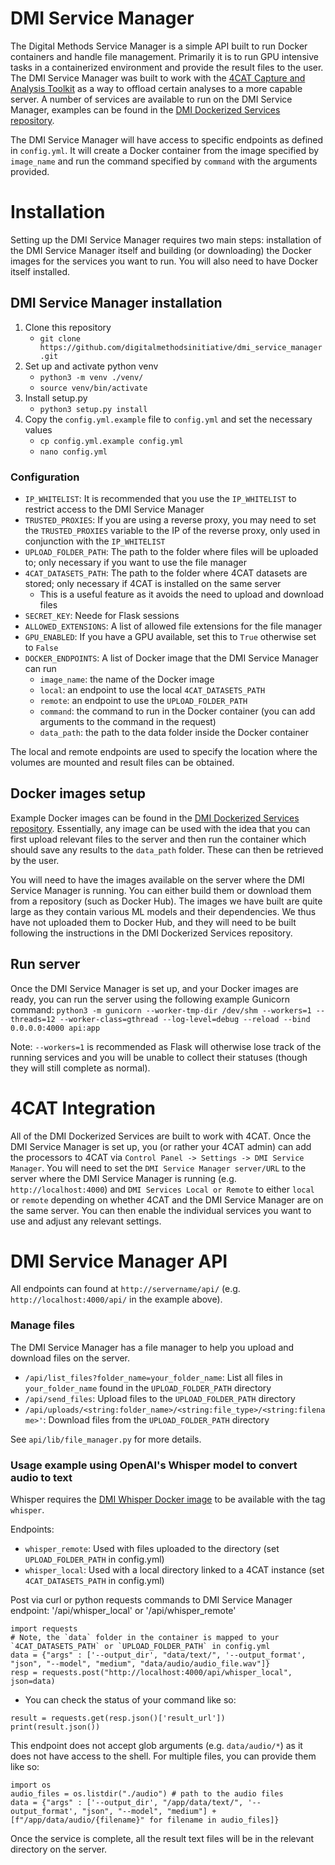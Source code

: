 # DMI Service Manager
The Digital Methods Service Manager is a simple API built to run Docker containers and handle file management. Primarily
it is to run GPU intensive tasks in a containerized environment and provide the result files to the user. The DMI Service
Manager was built to work with the [4CAT Capture and Analysis Toolkit](https://github.com/digitalmethodsinitiative/4cat?tab=readme-ov-file#-4cat-capture-and-analysis-toolkit)
as a way to offload certain analyses to a more capable server. A number of services are available to run on the DMI 
Service Manager, examples can be found in the [DMI Dockerized Services repository](https://github.com/digitalmethodsinitiative/dmi_dockerized_services/tree/main?tab=readme-ov-file#dmi-dockerized-services).

The DMI Service Manager will have access to specific endpoints as defined in `config.yml`. It will create a Docker 
container from the image specified by `image_name` and run the command specified by `command` with the arguments 
provided.

# Installation
Setting up the DMI Service Manager requires two main steps: installation of the DMI Service Manager itself and building
(or downloading) the Docker images for the services you want to run. You will also need to have Docker itself installed.

## DMI Service Manager installation

1. Clone this repository
    - `git clone https://github.com/digitalmethodsinitiative/dmi_service_manager.git`
2. Set up and activate python venv
    - `python3 -m venv ./venv/`
    - `source venv/bin/activate`
3. Install setup.py
    - `python3 setup.py install`
4. Copy the `config.yml.example` file to `config.yml` and set the necessary values
    - `cp config.yml.example config.yml`
    - `nano config.yml`
### Configuration
- `IP_WHITELIST`: It is recommended that you use the `IP_WHITELIST` to restrict access to the DMI Service Manager
- `TRUSTED_PROXIES`: If you are using a reverse proxy, you may need to set the `TRUSTED_PROXIES` variable to the IP of the reverse proxy, only used in conjunction with the `IP_WHITELIST`
- `UPLOAD_FOLDER_PATH`: The path to the folder where files will be uploaded to; only necessary if you want to use the file manager
- `4CAT_DATASETS_PATH`: The path to the folder where 4CAT datasets are stored; only necessary if 4CAT is installed on the same server
  - This is a useful feature as it avoids the need to upload and download files
- `SECRET_KEY`: Neede for Flask sessions
- `ALLOWED_EXTENSIONS`: A list of allowed file extensions for the file manager
- `GPU_ENABLED`: If you have a GPU available, set this to `True` otherwise set to `False`
- `DOCKER_ENDPOINTS`: A list of Docker image that the DMI Service Manager can run
  -  `image_name`: the name of the Docker image
  -  `local`: an endpoint to use the local `4CAT_DATASETS_PATH`
  -  `remote`: an endpoint to use the `UPLOAD_FOLDER_PATH`
  -  `command`: the command to run in the Docker container (you can add arguments to the command in the request)
  -  `data_path`: the path to the data folder inside the Docker container

The local and remote endpoints are used to specify the location where the volumes are mounted and result files can be
obtained.

## Docker images setup
Example Docker images can be found in the [DMI Dockerized Services repository](https//github.com/digitalmethodsinitiative/dmi_dockerized_services/tree/main?tab=readme-ov-file#dmi-dockerized-services).
Essentially, any image can be used with the idea that you can first upload relevant files to the server and then run the
container which should save any results to the `data_path` folder. These can then be retrieved by the user.

You will need to have the images available on the server where the DMI Service Manager is running. You can either build 
them or download them from a repository (such as Docker Hub). The images we have built are quite large as they contain 
various ML models and their dependencies. We thus have not uploaded them to Docker Hub, and they will need to be built 
following the instructions in the DMI Dockerized Services repository.


## Run server
Once the DMI Service Manager is set up, and your Docker images are ready, you can run the server using the following 
example Gunicorn command:
`python3 -m gunicorn --worker-tmp-dir /dev/shm --workers=1 --threads=12 --worker-class=gthread --log-level=debug --reload --bind 0.0.0.0:4000 api:app`

Note: `--workers=1` is recommended as Flask will otherwise lose track of the running services and you will be unable 
to collect their statuses (though they will still complete as normal). 

# 4CAT Integration
All of the DMI Dockerized Services are built to work with 4CAT. Once the DMI Service Manager is set up, you (or rather
your 4CAT admin) can add the processors to 4CAT via `Control Panel -> Settings -> DMI Service Manager`. You will need to
set the `DMI Service Manager server/URL` to the server where the DMI Service Manager is running 
(e.g. `http://localhost:4000`) and `DMI Services Local or Remote` to either `local` or `remote` depending on whether 
4CAT and the DMI Service Manager are on the same server. You can then enable the individual services you want to use and
adjust any relevant settings.



# DMI Service Manager API
All endpoints can found at `http://servername/api/` (e.g. `http://localhost:4000/api/` in the example above).

### Manage files
The DMI Service Manager has a file manager to help you upload and download files on the server.
- `/api/list_files?folder_name=your_folder_name`: List all files in `your_folder_name` found in the `UPLOAD_FOLDER_PATH` directory
- `/api/send_files`: Upload files to the `UPLOAD_FOLDER_PATH` directory
- `/api/uploads/<string:folder_name>/<string:file_type>/<string:filename>'`: Download files from the `UPLOAD_FOLDER_PATH` directory

See `api/lib/file_manager.py` for more details.

### Usage example using OpenAI's Whisper model to convert audio to text
Whisper requires the [DMI Whisper Docker image](https://github.com/digitalmethodsinitiative/dmi_dockerized_services/tree/main/openai_whisper) to be available with the tag `whisper`.

Endpoints:
- `whisper_remote`: Used with files uploaded to the directory (set `UPLOAD_FOLDER_PATH` in config.yml)
- `whisper_local`: Used with a local directory linked to a 4CAT instance (set `4CAT_DATASETS_PATH` in config.yml)

Post via curl or python requests commands to DMI Service Manager endpoint: '/api/whisper_local' or '/api/whisper_remote'
```
import requests
# Note, the `data` folder in the container is mapped to your `4CAT_DATASETS_PATH` or `UPLOAD_FOLDER_PATH` in config.yml
data = {"args" : ['--output_dir', "data/text/", '--output_format', "json", "--model", "medium", "data/audio/audio_file.wav"]}
resp = requests.post("http://localhost:4000/api/whisper_local", json=data)
```
  - You can check the status of your command like so:
```
result = requests.get(resp.json()['result_url'])
print(result.json())
```

This endpoint does not accept glob arguments (e.g. `data/audio/*`) as it does not have access to the shell. For multiple
files, you can provide them like so:
```
import os
audio_files = os.listdir("./audio") # path to the audio files
data = {"args" : ['--output_dir', "/app/data/text/", '--output_format', "json", "--model", "medium"] +[f"/app/data/audio/{filename}" for filename in audio_files]}
```

Once the service is complete, all the result text files will be in the relevant directory on the server.